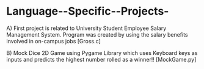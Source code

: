 # Language--Specific--Projects-

A) First project is related to University Student Employee Salary Management System. Program was created by using the salary benefits involved in on-campus jobs [Gross.c]

B) Mock Dice 2D Game using Pygame Library which uses Keyboard keys as inputs and predicts the highest number rolled as a winner!! [MockGame.py]
